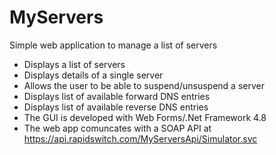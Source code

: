 # MyServers

Simple web application to manage a list of servers

* Displays a list of servers
* Displays details of  a single server
* Allows the user to be able to suspend/unsuspend a server
* Displays list of available forward DNS entries
* Displays list of available reverse DNS entries
* The GUI is developed with Web Forms/.Net Framework 4.8
* The web app comuncates with a SOAP API at https://api.rapidswitch.com/MyServersApi/Simulator.svc



